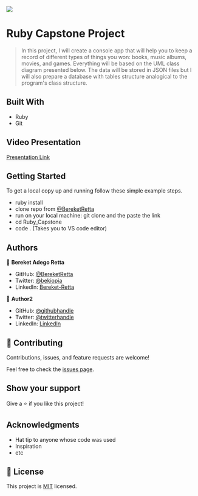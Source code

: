 ![](https://img.shields.io/badge/Microverse-blueviolet)

# Ruby Capstone Project

> In this project, I will create a console app that will help you to keep a record of different types of things you won: books, music albums, movies, and games. Everything will be based on the UML class diagram presented below. The data will be stored in JSON files but I will also prepare a database with tables structure analogical to the program's class structure.


## Built With

- Ruby
- Git

## Video Presentation

[Presentation Link](https://drive.google.com/file/d/1FIKAdINC_T5bXCCM_YluDhXuiLTZhE2T/view?usp=sharing)


## Getting Started

To get a local copy up and running follow these simple example steps.
- ruby install
- clone repo from [@BereketRetta](https://github.com/BereketRetta/Ruby_capstone)
- run on your local machine: git clone and the paste the link 
- cd Ruby_Capstone
- code . (Takes you to VS code editor)


## Authors

👤 **Bereket Adego Retta**

- GitHub: [@BereketRetta](https://github.com/BereketRetta)
- Twitter: [@bekiopia](https://twitter.com/bekiopia)
- LinkedIn: [Bereket-Retta](https://linkedin.com/in/bereketretta)

👤 **Author2**

- GitHub: [@githubhandle](https://github.com/SirriRyisa)
- Twitter: [@twitterhandle](https://twitter.com/n_ryisa)
- LinkedIn: [LinkedIn](https://linkedin.com/in/sirri-ngwa-ryisa)

## 🤝 Contributing

Contributions, issues, and feature requests are welcome!

Feel free to check the [issues page](../../issues/).

## Show your support

Give a ⭐️ if you like this project!

## Acknowledgments

- Hat tip to anyone whose code was used
- Inspiration
- etc

## 📝 License

This project is [MIT](./MIT.md) licensed.
